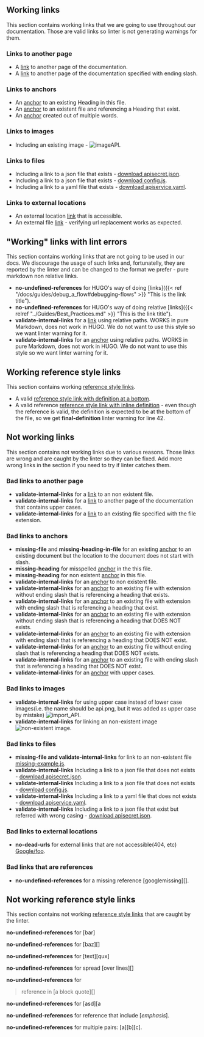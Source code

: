 ## Working links
This section contains working links that we are going to use throughout our documentation.
Those are valid links so linter is not generating warnings for them.

### Links to another page
*   A [link](/docs/guides/best_practices) to another page of the documentation.
*   A [link](/docs/guides/best_practices/) to another page of the documentation specified with ending slash.

### Links to anchors
*   An [anchor](#working-links) to an existing Heading in this file.
*   An [anchor](/docs/getting_started/concepts/#models) to an existent file and referencing a Heading that exist.
*   An [anchor](/docs/getting_started/getting-started#minimum-requirements) created out of multiple words.

### Links to images
*   Including an existing image - ![imageAPI](/Images/api.png).

### Links to files
*   Including a link to a json file that exists - [download apisecret.json](/samples/central/apisecret.json).
*   Including a link to a json file that exists - [download config.js](/samples/snippets/config.js).
*   Including a link to a yaml file that exists - [download apiservice.yaml](/samples/central/apiservice.yaml).

### Links to external locations
*   An external location [link](https://google.co.uk/) that is accessible.
*   An external file [link](https://docs.axway.com/bundle/API_Builder_4x_allOS_en/page/environmentalization.html) - verifying url replacement works as expected.

## "Working" links with lint errors
This section contains working links that are not going to be used in our docs. We discourage the usage of such links and, fortunatelly, they are reported by the linter and can be changed to the format we prefer - pure markdown non relative links.

*   **no-undefined-references** for HUGO's way of doing [links]({{< ref "/docs/guides/debug_a_flow#debugging-flows" >}} "This is the link title").
*   **no-undefined-references** for HUGO's way of doing relative [links]({{< relref "../Guides/Best_Practices.md" >}}  "This is the link title").
*   **validate-internal-links** for a [link](../Guides/Best_Practices.md) using relative paths. WORKS in pure Markdown, does not work in HUGO. We do not want to use this style so we want linter warning for it.
*   **validate-internal-links** for an [anchor](../Guides/Best_Practices.md#codebase) using relative paths. WORKS in pure Markdown, does not work in HUGO. We do not want to use this style so we want linter warning for it.

## Working reference style links
This section contains working [reference style links][].

*   A valid [reference style link with definition at a bottom][].
*   A valid reference [reference style link with inline definition][] - even though the reference is valid, the definition is expected to be at the bottom of the file, so we get **final-definition** linter warning for line 42.

[reference style link with inline definition]: https://google.co.uk/

## Not working links
This section contains not working links due to various reasons.
Those links are wrong and are caught by the linter so they can be fixed.
Add more wrong links in the section if you need to try if linter catches them.

### Bad links to another page
*   **validate-internal-links** for a [link](/non-existing-file) to an non existent file.
*   **validate-internal-links** for a [link](/docs/guides/Best_Practices/) to another page of the documentation that contains upper cases.
*   **validate-internal-links** for a [link](/docs/getting_started/concepts.md) to an existing file specified with the file extension.

### Bad links to anchors
*   **missing-file** and **missing-heading-in-file** for an existing [anchor](docs/getting_started/concepts#models) to an existing document but the location to the document does not start with slash.
*   **missing-heading** for misspelled [anchor](#methodz) in the this file.
*   **missing-heading** for non existent [anchor](#foobar) in this file.
*   **validate-internal-links** for an [anchor](/non-existing-file#foobar) to non existent file.
*   **validate-internal-links** for an [anchor](/docs/getting_started/concepts.md#models) to an existing file with extension without ending slash that is referencing a heading that exists.
*   **validate-internal-links** for an [anchor](/docs/getting_started/concepts.md/#models) to an existing file with extension with ending slash that is referencing a heading that exist.
*   **validate-internal-links** for an [anchor](/docs/getting_started/concepts.md#missing) to an existing file with extension without ending slash that is referencing a heading that DOES NOT exists.
*   **validate-internal-links** for an [anchor](/docs/getting_started/concepts.md/#missing) to an existing file with extension with ending slash that is referencing a heading that DOES NOT exist.
*   **validate-internal-links** for an [anchor](/docs/getting_started/concepts#missing) to an existing file without ending slash that is referencing a heading that DOES NOT exists.
*   **validate-internal-links** for an [anchor](/docs/getting_started/concepts/#missing) to an existing file with ending slash that is referencing a heading that DOES NOT exist.
*   **validate-internal-links** for an [anchor](/docs/getting_started/getting-started#Minimum-Requirements) with upper cases.

### Bad links to images
*   **validate-internal-links** for using upper case instead of lower case images(i.e. the name should be api.png, but it was added as upper case by mistake) ![import_API](/Images/API.png).
*   **validate-internal-links** for linking an non-existent image ![non-existent image](/Images/foo.png).

### Bad links to files
*   **missing-file and validate-internal-links** for link to an non-existent file [missing-example.js](missing-example.js).
*   **validate-internal-links** Including a link to a json file that does not exists - [download apisecret.json](/samples/central/missing.json).
*   **validate-internal-links** Including a link to a json file that does not exists - [download config.js](/samples/snippets/missing.js).
*   **validate-internal-links** Including a link to a yaml file that does not exists - [download apiservice.yaml](/samples/central/missing.yaml).
*   **validate-internal-links** Including a link to a json file that exist but referred with wrong casing - [download apisecret.json](/samples/central/APIsecret.json).

### Bad links to external locations
*   **no-dead-urls** for external links that are not accessible(404, etc) [Google/foo](https://google.co.uk/foo).

### Bad links that are references
*   **no-undefined-references** for a missing reference [googlemissing][].

## Not working reference style links
This section contains not working [reference style links][] that are caught by the linter.

**no-undefined-references** for [bar]

**no-undefined-references** for [baz][]

**no-undefined-references** for [text][qux]

**no-undefined-references** for spread [over
lines][]

**no-undefined-references** for

> reference in [a
> block quote][]

**no-undefined-references** for [asd][a

**no-undefined-references** for reference that include [_emphasis_].

**no-undefined-references** for multiple pairs: [a][b][c].

[reference style link with definition at a bottom]: https://google.co.uk/
[reference style links]: https://www.markdownguide.org/basic-syntax/#reference-style-links
